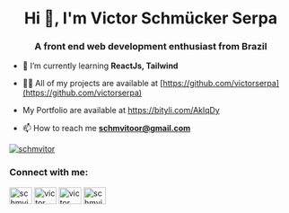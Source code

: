<h1 align="center">Hi 👋, I'm Victor Schmücker Serpa</h1>
<h3 align="center">A front end web development enthusiast from Brazil</h3>

- 🌱 I’m currently learning **ReactJs, Tailwind**

- 👨‍💻 All of my projects are available at [https://github.com/victorserpa](https://github.com/victorserpa)

- My Portfolio are available at https://bityli.com/AklqDy

- 📫 How to reach me **schmvitoor@gmail.com**

<p align="left"> <a href="https://twitter.com/schmvitor" target="blank"><img src="https://img.shields.io/twitter/follow/schmvitor?logo=twitter&style=for-the-badge" alt="schmvitor" /></a> </p>

<h3 align="left">Connect with me:</h3>
<p align="left">
<a href="https://twitter.com/schmvitor" target="blank"><img align="center" src="https://raw.githubusercontent.com/rahuldkjain/github-profile-readme-generator/master/src/images/icons/Social/twitter.svg" alt="schmvitor" height="30" width="40" /></a>
<a href="https://linkedin.com/in/victor schmücker serpa" target="blank"><img align="center" src="https://raw.githubusercontent.com/rahuldkjain/github-profile-readme-generator/master/src/images/icons/Social/linked-in-alt.svg" alt="victor schmücker serpa" height="30" width="40" /></a>
<a href="https://fb.com/victor schmucker" target="blank"><img align="center" src="https://raw.githubusercontent.com/rahuldkjain/github-profile-readme-generator/master/src/images/icons/Social/facebook.svg" alt="victor schmucker" height="30" width="40" /></a>
<a href="https://instagram.com/schmvitor" target="blank"><img align="center" src="https://raw.githubusercontent.com/rahuldkjain/github-profile-readme-generator/master/src/images/icons/Social/instagram.svg" alt="schmvitor" height="30" width="40" /></a>
</p>

